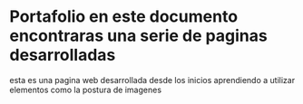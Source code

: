 # Portafolio en este documento encontraras una serie de paginas desarrolladas

esta es una pagina web desarrollada desde los inicios aprendiendo a utilizar elementos como la postura de imagenes 
